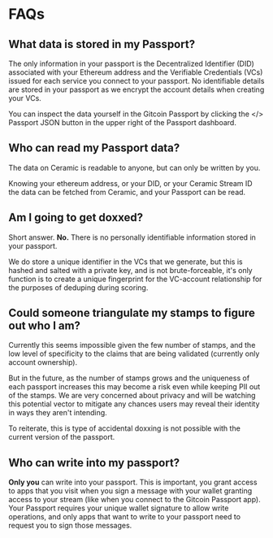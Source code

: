 # FAQs

## What data is stored in my Passport?

The only information in your passport is the Decentralized Identifier (DID) associated with your Ethereum address and the Verifiable Credentials (VCs) issued for each service you connect to your passport. No identifiable details are stored in your passport as we encrypt the account details when creating your VCs.

You can inspect the data yourself in the Gitcoin Passport by clicking the </> Passport JSON button in the upper right of the Passport dashboard.

## Who can read my Passport data?

The data on Ceramic is readable to anyone, but can only be written by you.

Knowing your ethereum address, or your DID, or your Ceramic Stream ID the data can be fetched from Ceramic, and your Passport can be read.

## Am I going to get doxxed?

Short answer. **No.** There is no personally identifiable information stored in your passport.

We do store a unique identifier in the VCs that we generate, but this is hashed and salted with a private key, and is not brute-forceable, it's only function is to create a unique fingerprint for the VC-account relationship for the purposes of deduping during scoring.

## Could someone triangulate my stamps to figure out who I am?

Currently this seems impossible given the few number of stamps, and the low level of specificity to the claims that are being validated (currently only account ownership). 

But in the future, as the number of stamps grows and the uniqueness of each passport increases this may become a risk even while keeping PII out of the stamps. We are very concerned about privacy and will be watching this potential vector to mitigate any chances users may reveal their identity in ways they aren't intending. 

To reiterate, this is type of accidental doxxing is not possible with the current version of the passport.

## Who can write into my passport?

**Only you** can write into your passport. This is important, you grant access to apps that you visit when you sign a message with your wallet granting access to your stream (like when you connect to the Gitcoin Passport app). Your Passport requires your unique wallet signature to allow write operations, and only apps that want to write to your passport need to request you to sign those messages.